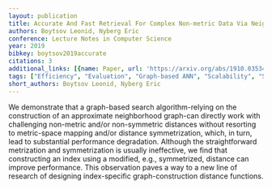 ```yaml
---
layout: publication
title: Accurate And Fast Retrieval For Complex Non-metric Data Via Neighborhood Graphs
authors: Boytsov Leonid, Nyberg Eric
conference: Lecture Notes in Computer Science
year: 2019
bibkey: boytsov2019accurate
citations: 3
additional_links: [{name: Paper, url: 'https://arxiv.org/abs/1910.03534'}]
tags: ["Efficiency", "Evaluation", "Graph-based ANN", "Scalability", "Similarity Search"]
short_authors: Boytsov Leonid, Nyberg Eric
---
```

We demonstrate that a graph-based search algorithm-relying on the
construction of an approximate neighborhood graph-can directly work with
challenging non-metric and/or non-symmetric distances without resorting to
metric-space mapping and/or distance symmetrization, which, in turn, lead to
substantial performance degradation. Although the straightforward metrization
and symmetrization is usually ineffective, we find that constructing an index
using a modified, e.g., symmetrized, distance can improve performance. This
observation paves a way to a new line of research of designing index-specific
graph-construction distance functions.